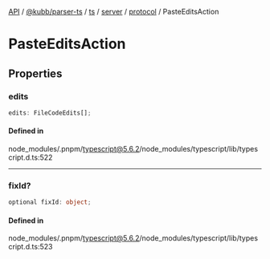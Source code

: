 [API](../../../../../../../../../packages.md) / [@kubb/parser-ts](../../../../../../../index.md) / [ts](../../../../../index.md) / [server](../../../index.md) / [protocol](../index.md) / PasteEditsAction

# PasteEditsAction

## Properties

### edits

```ts
edits: FileCodeEdits[];
```

#### Defined in

node\_modules/.pnpm/typescript@5.6.2/node\_modules/typescript/lib/typescript.d.ts:522

***

### fixId?

```ts
optional fixId: object;
```

#### Defined in

node\_modules/.pnpm/typescript@5.6.2/node\_modules/typescript/lib/typescript.d.ts:523
